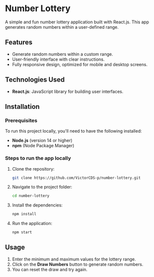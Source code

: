 
# Number Lottery

A simple and fun number lottery application built with React.js. This app generates random numbers within a user-defined range. 

## Features

- Generate random numbers within a custom range.
- User-friendly interface with clear instructions.
- Fully responsive design, optimized for mobile and desktop screens.

## Technologies Used

- **React.js**: JavaScript library for building user interfaces.

## Installation

### Prerequisites

To run this project locally, you'll need to have the following installed:

- **Node.js** (version 14 or higher)
- **npm** (Node Package Manager)

### Steps to run the app locally

1. Clone the repository:

   ```bash
   git clone https://github.com/VictorCDS-p/number-lottery.git
   

2. Navigate to the project folder:

   ```bash
   cd number-lottery
   ```

3. Install the dependencies:

   ```bash
   npm install
   ```

4. Run the application:

   ```bash
   npm start
   ```

## Usage

1. Enter the minimum and maximum values for the lottery range.
2. Click on the **Draw Numbers** button to generate random numbers.
3. You can reset the draw and try again.




